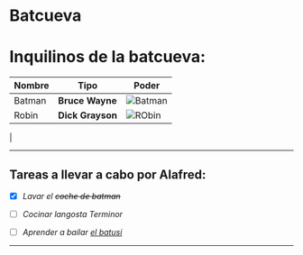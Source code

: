 # Batcueva
# Inquilinos de la batcueva: 

|**Nombre** |**Tipo** |**Poder**| 
|-------------------|-------------------|--------| 
|Batman |**Bruce Wayne** |![Batman](https://mural.uv.es/franpevi/batman.jpg)| 
|Robin |**Dick Grayson** |![RObin](https://mural.uv.es/franpevi/robin.jpg) | 
|
***
## Tareas a llevar a cabo por Alafred:
- [x] *Lavar el ~~coche de batman~~*

- [ ] *Cocinar langosta Terminor*

- [ ] *Aprender a bailar [el batusi](https://youtu.be/wnoBD1OPUX4)* 
***
